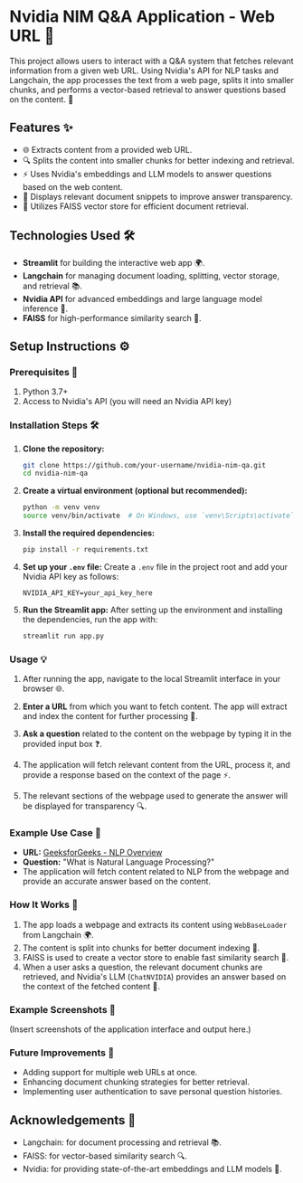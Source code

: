 # Nvidia NIM Q&A Application - Web URL 🚀

This project allows users to interact with a Q&A system that fetches relevant information from a given web URL. Using Nvidia's API for NLP tasks and Langchain, the app processes the text from a web page, splits it into smaller chunks, and performs a vector-based retrieval to answer questions based on the content. 🤖

## Features ✨
- 🌐 Extracts content from a provided web URL.
- 🔍 Splits the content into smaller chunks for better indexing and retrieval.
- ⚡ Uses Nvidia's embeddings and LLM models to answer questions based on the web content.
- 📑 Displays relevant document snippets to improve answer transparency.
- 🔄 Utilizes FAISS vector store for efficient document retrieval.

## Technologies Used 🛠️
- **Streamlit** for building the interactive web app 🌍.
- **Langchain** for managing document loading, splitting, vector storage, and retrieval 📚.
- **Nvidia API** for advanced embeddings and large language model inference 🧠.
- **FAISS** for high-performance similarity search 🚀.

## Setup Instructions ⚙️

### Prerequisites 📝
1. Python 3.7+
2. Access to Nvidia's API (you will need an Nvidia API key)

### Installation Steps 🛠️

1. **Clone the repository:**
   ```bash
   git clone https://github.com/your-username/nvidia-nim-qa.git
   cd nvidia-nim-qa
   ```

2. **Create a virtual environment (optional but recommended):**
   ```bash
   python -m venv venv
   source venv/bin/activate  # On Windows, use `venv\Scripts\activate`
   ```

3. **Install the required dependencies:**
   ```bash
   pip install -r requirements.txt
   ```

4. **Set up your `.env` file:**
   Create a `.env` file in the project root and add your Nvidia API key as follows:
   ```
   NVIDIA_API_KEY=your_api_key_here
   ```

5. **Run the Streamlit app:**
   After setting up the environment and installing the dependencies, run the app with:
   ```bash
   streamlit run app.py
   ```

### Usage 💡

1. After running the app, navigate to the local Streamlit interface in your browser 🌐.
   
2. **Enter a URL** from which you want to fetch content. The app will extract and index the content for further processing 📄.

3. **Ask a question** related to the content on the webpage by typing it in the provided input box ❓.

4. The application will fetch relevant content from the URL, process it, and provide a response based on the context of the page ⚡.

5. The relevant sections of the webpage used to generate the answer will be displayed for transparency 🔍.

### Example Use Case 📝
- **URL:** [GeeksforGeeks - NLP Overview](https://www.geeksforgeeks.org/natural-language-processing-overview/)
- **Question:** "What is Natural Language Processing?"
- The application will fetch content related to NLP from the webpage and provide an accurate answer based on the content.

### How It Works 🔄

1. The app loads a webpage and extracts its content using `WebBaseLoader` from Langchain 🌍.
2. The content is split into chunks for better document indexing 📑.
3. FAISS is used to create a vector store to enable fast similarity search 🚀.
4. When a user asks a question, the relevant document chunks are retrieved, and Nvidia's LLM (`ChatNVIDIA`) provides an answer based on the context of the fetched content 🧠.

### Example Screenshots 📸
(Insert screenshots of the application interface and output here.)

### Future Improvements 🚀
- Adding support for multiple web URLs at once.
- Enhancing document chunking strategies for better retrieval.
- Implementing user authentication to save personal question histories.

## Acknowledgements 🙏
- Langchain: for document processing and retrieval 📚.
- FAISS: for vector-based similarity search 🔍.
- Nvidia: for providing state-of-the-art embeddings and LLM models 🤖.
